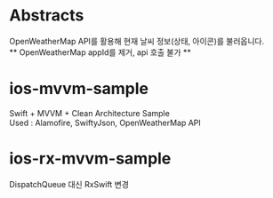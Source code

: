 # Abstracts
OpenWeatherMap API를 활용해 현재 날씨 정보(상태, 아이콘)를 불러옵니다.  
** OpenWeatherMap appId를 제거, api 호출 불가 **

# ios-mvvm-sample
Swift + MVVM + Clean Architecture Sample  
Used : Alamofire, SwiftyJson, OpenWeatherMap API

# ios-rx-mvvm-sample
DispatchQueue 대신 RxSwift 변경
